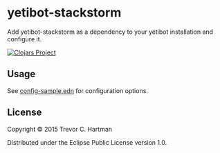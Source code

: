 # yetibot-stackstorm

Add yetibot-stackstorm as a dependency to your yetibot installation and
configure it.

[![Clojars Project](http://clojars.org/yetibot-stackstorm/latest-version.svg)](http://clojars.org/yetibot-stackstorm)

## Usage

See [config-sample.edn](config-sample.edn) for configuration options.

## License

Copyright © 2015 Trevor C. Hartman

Distributed under the Eclipse Public License version 1.0.
